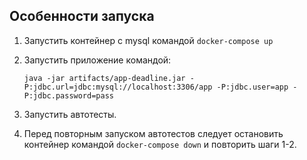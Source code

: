 ## Особенности запуска
1. Запустить контейнер с mysql командой `docker-compose up`
2. Запустить приложение командой:
    ```
    java -jar artifacts/app-deadline.jar -P:jdbc.url=jdbc:mysql://localhost:3306/app -P:jdbc.user=app -P:jdbc.password=pass
    ```

3. Запустить автотесты.
4. Перед повторным запуском автотестов следует остановить контейнер командой `docker-compose down` и повторить шаги 1-2.
